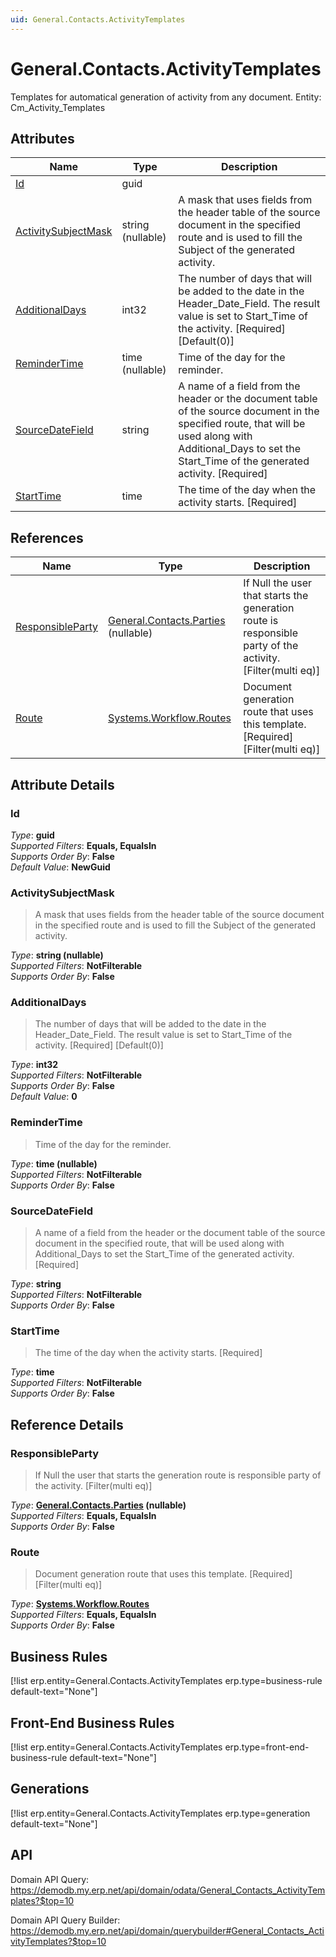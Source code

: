 ```yaml
---
uid: General.Contacts.ActivityTemplates
---
```

# General.Contacts.ActivityTemplates

Templates for automatical generation of activity from any document. Entity: Cm_Activity_Templates

## Attributes

| Name | Type | Description |
| ---- | ---- | --- |
| [Id](General.Contacts.ActivityTemplates.md#Id) | guid |  
| [ActivitySubjectMask](General.Contacts.ActivityTemplates.md#ActivitySubjectMask) | string (nullable) | A mask that uses fields from the header table of the source document in the specified route and is used to fill the Subject of the generated activity. 
| [AdditionalDays](General.Contacts.ActivityTemplates.md#AdditionalDays) | int32 | The number of days that will be added to the date in the Header_Date_Field. The result value is set to Start_Time of the activity. [Required] [Default(0)] 
| [ReminderTime](General.Contacts.ActivityTemplates.md#ReminderTime) | time (nullable) | Time of the day for the reminder. 
| [SourceDateField](General.Contacts.ActivityTemplates.md#SourceDateField) | string | A name of a field from the header or the document table of the source document in the specified route, that will be used along with Additional_Days to set the Start_Time of the generated activity. [Required] 
| [StartTime](General.Contacts.ActivityTemplates.md#StartTime) | time | The time of the day when the activity starts. [Required] 

## References

| Name | Type | Description |
| ---- | ---- | --- |
| [ResponsibleParty](General.Contacts.ActivityTemplates.md#ResponsibleParty) | [General.Contacts.Parties](General.Contacts.Parties.md) (nullable) | If Null the user that starts the generation route is responsible party of the activity. [Filter(multi eq)] |
| [Route](General.Contacts.ActivityTemplates.md#Route) | [Systems.Workflow.Routes](Systems.Workflow.Routes.md) | Document generation route that uses this template. [Required] [Filter(multi eq)] |


## Attribute Details

### Id

_Type_: **guid**  
_Supported Filters_: **Equals, EqualsIn**  
_Supports Order By_: **False**  
_Default Value_: **NewGuid**  

### ActivitySubjectMask

> A mask that uses fields from the header table of the source document in the specified route and is used to fill the Subject of the generated activity.

_Type_: **string (nullable)**  
_Supported Filters_: **NotFilterable**  
_Supports Order By_: **False**  

### AdditionalDays

> The number of days that will be added to the date in the Header_Date_Field. The result value is set to Start_Time of the activity. [Required] [Default(0)]

_Type_: **int32**  
_Supported Filters_: **NotFilterable**  
_Supports Order By_: **False**  
_Default Value_: **0**  

### ReminderTime

> Time of the day for the reminder.

_Type_: **time (nullable)**  
_Supported Filters_: **NotFilterable**  
_Supports Order By_: **False**  

### SourceDateField

> A name of a field from the header or the document table of the source document in the specified route, that will be used along with Additional_Days to set the Start_Time of the generated activity. [Required]

_Type_: **string**  
_Supported Filters_: **NotFilterable**  
_Supports Order By_: **False**  

### StartTime

> The time of the day when the activity starts. [Required]

_Type_: **time**  
_Supported Filters_: **NotFilterable**  
_Supports Order By_: **False**  


## Reference Details

### ResponsibleParty

> If Null the user that starts the generation route is responsible party of the activity. [Filter(multi eq)]

_Type_: **[General.Contacts.Parties](General.Contacts.Parties.md) (nullable)**  
_Supported Filters_: **Equals, EqualsIn**  
_Supports Order By_: **False**  

### Route

> Document generation route that uses this template. [Required] [Filter(multi eq)]

_Type_: **[Systems.Workflow.Routes](Systems.Workflow.Routes.md)**  
_Supported Filters_: **Equals, EqualsIn**  
_Supports Order By_: **False**  



## Business Rules

[!list erp.entity=General.Contacts.ActivityTemplates erp.type=business-rule default-text="None"]

## Front-End Business Rules

[!list erp.entity=General.Contacts.ActivityTemplates erp.type=front-end-business-rule default-text="None"]

## Generations

[!list erp.entity=General.Contacts.ActivityTemplates erp.type=generation default-text="None"]

## API

Domain API Query:
<https://demodb.my.erp.net/api/domain/odata/General_Contacts_ActivityTemplates?$top=10>

Domain API Query Builder:
<https://demodb.my.erp.net/api/domain/querybuilder#General_Contacts_ActivityTemplates?$top=10>

